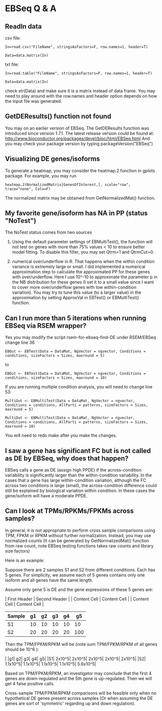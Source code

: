 # EBSeq Q & A


## ReadIn data

csv file:

```
In=read.csv("FileName", stringsAsFactors=F, row.names=1, header=T)

Data=data.matrix(In)
```

txt file:
```
In=read.table("FileName", stringsAsFactors=F, row.names=1, header=T)

Data=data.matrix(In)
```
check str(Data) and make sure it is a matrix instead of data frame. You may need to play around with the row.names and header option depends on how the input file was generated.



## GetDEResults() function not found

You may on an earlier version of EBSeq. The GetDEResults function
was introduced since version 1.7.1.
The latest release version could be found at:
http://www.bioconductor.org/packages/devel/bioc/html/EBSeq.html
And you may check your package version by typing packageVersion("EBSeq")


## Visualizing DE genes/isoforms

To generate a heatmap, you may consider the heatmap.2 function in gplots package.
For example, you may run
```
heatmap.2(NormalizedMatrix[GenesOfInterest,], scale="row", trace="none", Colv=F)
```
The normalized matrix may be obtained from GetNormalizedMat() function.


## My favorite gene/isoform has NA in PP (status "NoTest")

The NoTest status comes from two sources

1) Using the default parameter settings of EBMultiTest(), the function
will not test on genes with more than 75% values < 10 to ensure better
model fitting. To disable this filter, you may set Qtrm=1 and
QtrmCut=0.

2) numerical over/underflow in R. That happens when the within
condition variance is extremely large or small. I did implemented a numerical
approximation step to calculate the approximated PP for these genes
with over/underflow. Here I use 10^-10 to approximate the parameter p
in the NB distribution for these genes (I set it to a small value
since I want to cover more over/underflow genes with low
within-condition variation). You may try to tune this value (to a larger value) in the
approximation by setting ApproxVal in EBTest() or EBMultiTest() function. 

## Can I run more than 5 iterations when running EBSeq via RSEM wrapper?

Yes you may modify the script rsem-for-ebseq-find-DE under RSEM/EBSeq
change line 36
```
EBOut <- EBTest(Data = DataMat, NgVector = ngvector, Conditions =
conditions, sizeFactors = Sizes, maxround = 5)
```
to
```
EBOut <- EBTest(Data = DataMat, NgVector = ngvector, Conditions =
conditions, sizeFactors = Sizes, maxround = 10)
```
If you are running multiple condition analysis, you will need to change line 53:
```
MultiOut <- EBMultiTest(Data = DataMat, NgVector = ngvector,
Conditions = conditions, AllParti = patterns, sizeFactors = Sizes,
maxround = 5)
```
```
MultiOut <- EBMultiTest(Data = DataMat, NgVector = ngvector,
Conditions = conditions, AllParti = patterns, sizeFactors = Sizes,
maxround = 10)
```
You will need to redo make after you make the changes.

## I saw a gene has significant FC but is not called as DE by EBSeq, why does that happen?

EBSeq calls a gene as DE (assign high PPDE) if the across-condition variability is significantly larger than the within-condition
variability. In the cases that a gene has large within-condition variation, although the FC across two conditions is large (small), 
the across-condition difference could still be explained by biological variation within condition. In these cases the gene/isoform
will have a moderate PPDE.

## Can I look at TPMs/RPKMs/FPKMs across samples?

In general, it is not appropriate to perform cross sample comparisons using TPM, FPKM or RPKM without further normalization.
Instead, you may use normalized counts (It can be generated by GetNormalizedMat() function from raw count, 
note EBSeq testing functions takes raw counts and library size factors)

Here is an example:

Suppose there are 2 samples S1 and S2 from different conditions. Each has 5 genes. For simplicity, we assume
each of 5 genes contains only one isoform and all genes have the same length.

Assume only gene 5 is DE and the gene expressions of these 5 genes are:

| First Header  | Second Header |
| Content Cell  | Content Cell  |
| Content Cell  | Content Cell  |


| Sample | g1 | g2 | g3 | g4 | g5  |
| ------ | -- | -- | -- | -- | --- |
| S1     | 10 | 10 | 10 | 10 | 10  |
| S2     | 20 | 20 | 20 | 20 | 100 |

Then the TPM/FPKM/RPKM will be (note sum TPM/FPKM/RPKM of all genes should be 10^6 ):

|  |g1|  g2|  g3|  g4|  g5|
|S1| 2x10^5|  2x10^5|  2x10^5|  2x10^5|  2x10^5|
|S2| 1.1x10^5|  1.1x10^5|  1.1x10^5|  1.1x10^5|  5.6x10^5|

Based on TPM/FPKM/RPKM, an investigator may conclude that the first 4 genes are down-regulated and the 5th gene is up-regulated.
Then we will get 4 false positive calls. 

Cross-sample TPM/FPKM/RPKM comparisons will be feasible only when no hypothetical DE genes present across samples 
(Or when assuming the DE genes are sort of 'symmetric' regarding up and down regulation).  

